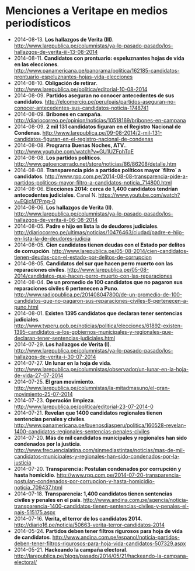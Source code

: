 # Menciones a Veritape en medios periodísticos

* 2014-08-13. **Los hallazgos de Verita (III)**. <http://www.larepublica.pe/columnistas/ya-lo-pasado-pasado/los-hallazgos-de-verita-iii-13-08-2014>
* 2014-08-11. **Candidatos con prontuario: espeluznantes hojas de vida en las elecciones**. <http://www.panamericana.pe/panorama/politica/162185-candidatos-prontuario-espeluznantes-hojas-vida-elecciones>
* 2014-08-10. **Obligación de retirar**. <http://www.larepublica.pe/politica/editorial-10-08-2014>
* 2014-08-09. **Partidos aseguran no conocer antecedentes de sus candidatos**. <http://elcomercio.pe/peru/pais/partidos-aseguran-no-conocer-antecedentes-sus-candidatos-noticia-1748741>
* 2014-08-09. **Bribones en campaña**. <http://diariocorreo.pe/opinion/noticias/10518169/bribones-en-campana>
* 2014-08-09. **2 mil 131 candidatos figuran en el Registro Nacional de Condenas**. <http://www.larepublica.pe/09-08-2014/2-mil-131-candidatos-figuran-en-el-registro-nacional-de-condenas>
* 2014-08-08. **Programa Buenas Noches, ATV.**. <http://www.youtube.com/watch?v=GU1UZFphTqE>
* 2014-08-08. **Los partidos políticos**. <http://www.gatoencerrado.net/store/noticias/86/86208/detalle.htm>
* 2014-08-08. **Transparencia pide a partidos políticos mayor ´filtro´ a candidatos**. <http://www.rpp.com.pe/2014-08-08-transparencia-pide-a-partidos-politicos-mayor-filtro-a-candidatos-noticia_714800.html>
* 2014-08-06. **Elecciones 2014: cerca de 1,400 candidatos tendrían antecedentes judiciales**. Canal N. <https://www.youtube.com/watch?v=EQicM7Pmg-0>
* 2014-08-06. **Los hallazgos de Verita (II)**. <http://www.larepublica.pe/columnistas/ya-lo-pasado-pasado/los-hallazgos-de-verita-ii-06-08-2014>
* 2014-08-05. **Padre e hijo en lista la de deudores judiciales**. <http://diariocorreo.pe/ultimas/noticias/10476463/ciudad/padre-e-hijo-en-lista-la-de-deudores-judicia>
* 2014-08-05. **Cien candidatos tienen deudas con el Estado por delitos de corrupción**. <http://www.larepublica.pe/05-08-2014/cien-candidatos-tienen-deudas-con-el-estado-por-delitos-de-corrupcion>
* 2014-08-05. **Candidatos del sur que hacen perro muerto con las reparaciones civiles**. <http://www.larepublica.pe/05-08-2014/candidatos-que-hacen-perro-muerto-con-las-reparaciones>
* 2014-08-04. **De un promedio de 100 candidatos que no pagaron sus reparaciones civiles 6 pertenecen a Puno**. <http://www.radiopublica.pe/201408047800/de-un-promedio-de-100-candidatos-que-no-pagaron-sus-reparaciones-civiles-6-pertenecen-a-puno.html>
* 2014-08-01. **Existen 1395 candidatos que declaran tener sentencias judiciales**. <http://www.tvperu.gob.pe/noticias/politica/elecciones/61892-existen-1395-candidatos-a-los-gobiernos-municipales-y-regionales-que-declaran-tener-sentencias-judiciales.html>
* 2014-07-29. **Los hallazgos de Verita (I)**. <http://www.larepublica.pe/columnistas/ya-lo-pasado-pasado/los-hallazgos-de-verita-i-30-07-2014>
* 2014-07-27. **Un lunar en la hoja de vida**. <http://www.larepublica.pe/columnistas/observador/un-lunar-en-la-hoja-de-vida-27-07-2014>
* 2014-07-25. **El gran movimiento**. <http://www.larepublica.pe/columnistas/la-mitadmasuno/el-gran-movimiento-25-07-2014>
* 2014-07-23. **Operación limpieza**. <http://www.larepublica.pe/politica/editorial-23-07-2014-0>
* 2014-07-21. **Revelan que 1400 candidatos regionales tienen sentencias penales y civiles**. <http://www.panamericana.pe/buenosdiasperu/politica/160528-revelan-1400-candidatos-regionales-sentencias-penales-civiles>
* 2014-07-20. **Más de mil candidatos municipales y regionales han sido condenados por la justicia**. <http://www.frecuencialatina.com/sinmediastintas/noticias/mas-de-mil-candidatos-municipales-y-regionales-han-sido-condenados-por-la-justicia>
* 2014-07-20. **Transparencia: Postulan condenados por corrupción y hasta homicidio**. <http://www.rpp.com.pe/2014-07-20-transparencia-postulan-condenados-por-corrupcion-y-hasta-homicidio-noticia_709437.html>
* 2014-07-18. **Transparencia: 1,400 candidatos tienen sentencias civiles y penales en el país**. <http://www.andina.com.pe/agencia/noticia-transparencia-1400-candidatos-tienen-sentencias-civiles-y-penales-el-pais-515175.aspx>
* 2014-07-16. **Verita, el terror de los candidatos 2014**. <http://diario16.pe/noticia/50663-verita-terror-candidatos-2014>
* 2014-05-24. **Partidos deben tener filtros rigurosos para hoja de vida de candidatos**. <http://www.andina.com.pe/espanol/noticia-partidos-deben-tener-filtros-rigurosos-para-hoja-vida-candidatos-507329.aspx>
* 2014-05-21. **Hackeando la campaña electoral**. <http://larepublica.pe/blogs/pasado/2014/05/21/hackeando-la-campana-electoral/>
